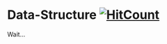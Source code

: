 # Data-Structure    [![HitCount](http://hits.dwyl.io/ssp4all/Data-Structure.svg)](http://hits.dwyl.io/ssp4all/Data-Structure)

Wait...
